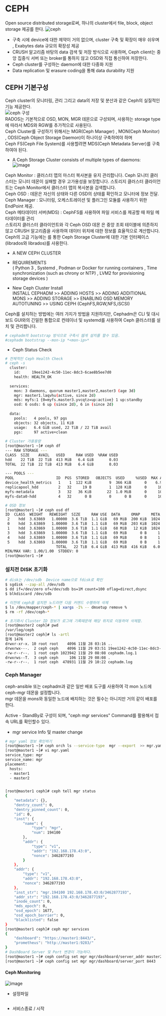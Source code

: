 # CEPH  

Open source distributed storage로써,  하나의 cluster에서  file, block, object storage 제공를 한다.
![ceph](https://user-images.githubusercontent.com/39255123/143794465-bb1d78c6-f664-4929-ab0e-dbe22e803118.PNG)  
- 구축 시에 device에 대한 제약이 거의 없으며, cluster 구축 및 확장이 매우 쉬우며 , Exabytes data 규모의 확장성 제공   
- CRUSH 알고리즘 바탕의 data 검색 및 저장 방식으로 사용하며,  Ceph client는 중앙 집중식 서버 또는 broker를 통하지 않고 OSD와  직접 통신하여 저장한다.
- Ceph cluster를 구성하는 daemon에 대한 다중화 지원  
- Data replication 및 erasure coding을 통해 data durability 지원  

##	CEPH  기본구성  
Ceph cluster의 모니터링, 관리 그리고 data의 저장 및 분산과 같은 Ceph의 실질적인 기능 제공한다.  
![ceph 구성](https://user-images.githubusercontent.com/39255123/143794034-dc018528-9e94-4d8f-b9f9-9cc2a7c71d79.PNG)  
RADOS는 기본적으로 OSD, MON, MGR 데몬으로 구성되며, 사용하는 storage type에  따라서 MDS와 RGW를 추가적으로 사용된다.  
Ceph Cluster를 구성하기 위해서는  MGR(Ceph Manager) , MON(Ceph Monitor) , ODS(Ceph Object Storage Daemon)이 하나이상 구축하여야 하며  
  Ceph FS(Ceph File System)를 사용할려면 MDS(Ceph Metadata Server)를 구축하여야 된다.  
  
  
* A Ceph Storage Cluster consists of multiple types of daemons:  
![image](https://user-images.githubusercontent.com/39255123/143796525-55b2af37-be01-4af9-9fc9-ef20b084d326.png)

Ceph Monitor : 클러스터 맵의 마스터 복사본을 유지 관리합니다. Ceph 모니터 클러스터는 모니터 데몬이 실패할 경우 고가용성을 보장합니다. 
               스토리지 클러스터 클라이언트는 Ceph Monitor에서 클러스터 맵의 복사본을 검색합니다.  
Ceph OSD : 데몬은 자신의 상태와 다른 OSD의 상태를 확인하고 모니터에 정보 전달.  
Ceph Manager : 모니터링, 오케스트레이션 및 플러그인 모듈를 사용하기 위한 EndPoint 제공.  
Ceph 메타데이터 서버(MDS) : CephFS를 사용하여 파일 서비스를 제공할 때 파일 메타데이터를 관리    
스토리지 클러스터 클라이언트와 각 Ceph OSD 데몬 은 중앙 조회 테이블에 의존하지 않고 CRUSH 알고리즘을 사용하여 데이터 위치에 대한 정보를 효율적으로 계산합니다.  
Ceph의 고급 기능에는 를 통한 Ceph Storage Cluster에 대한 기본 인터페이스(librados와 librados)를 사용한다.  

* A NEW CEPH CLUSTER  
- REQUIREMENTS  
( Python 3 , Systemd , Podman or Docker for running containers , Time synchronization (such as chrony or NTP) , LVM2 for provisioning storage devices )  
  
- New Ceph Cluster Install  
INSTALL CEPHADM >> ADDING HOSTS >> ADDING ADDITIONAL MONS >> ADDING STORAGE >> ENABLING OSD MEMORY AUTOTUNING >> USING CEPH (CephFS,RGW,NFS,iSCSI)  

Ceph를 설치하는 방법에는 여러 가지가 방법을 지원하지만, Cephadm은 CLI 및 대시보드 GUI와의 긴밀한 통합으로 컨테이너 및 systemd를 사용하여 Ceph 클러스터를 설치 및 관리합니다.  
```bash
# cephadm의 bootstrap 방식으로 구축시 쉡게 설치를 할수 있음.
#cephadm bootstrap --mon-ip *<mon-ip>*
```

* Ceph Status Check
```bash
# 전체적인 Ceph Health Check
# ceph -s
  cluster:
    id:     19ee1242-4c50-11ec-8dc3-6cae8b5ee7d0
    health: HEALTH_OK
 
  services:
    mon: 3 daemons, quorum master1,master2,master3 (age 3d)
    mgr: master1.laqvhu(active, since 2d)
    mds: myfs:1 {0=myfs.master3.yvcqtz=up:active} 1 up:standby
    osd: 6 osds: 6 up (since 2d), 6 in (since 2d)
 
  data:
    pools:   4 pools, 97 pgs
    objects: 32 objects, 11 KiB
    usage:   6.4 GiB used, 22 TiB / 22 TiB avail
    pgs:     97 active+clean
 
# Cluster 가용용량
[root@master1 ~]# ceph df
--- RAW STORAGE ---
CLASS  SIZE    AVAIL   USED     RAW USED  %RAW USED
hdd    22 TiB  22 TiB  413 MiB   6.4 GiB       0.03
TOTAL  22 TiB  22 TiB  413 MiB   6.4 GiB       0.03
 
--- POOLS ---
POOL                   ID  PGS  STORED   OBJECTS  USED     %USED  MAX AVAIL
device_health_metrics   1    1  122 KiB        9  366 KiB      0    6.9 TiB
replicapool_hdd         2   32     19 B        1  128 KiB      0     10 TiB
myfs-metadata           3   32   36 KiB       22  1.0 MiB      0     10 TiB
myfs-data0-hdd          4   32      0 B        0      0 B      0     10 TiB

# OSD 정보
[root@master1 ~]# ceph osd df
ID  CLASS  WEIGHT   REWEIGHT  SIZE     RAW USE  DATA     OMAP     META      AVAIL    %USE  VAR   PGS  STATUS
 2    hdd  3.63869   1.00000  3.6 TiB  1.1 GiB   69 MiB  200 KiB  1024 MiB  3.6 TiB  0.03  1.00   45      up
 0    hdd  3.63869   1.00000  3.6 TiB  1.1 GiB   69 MiB  203 KiB  1024 MiB  3.6 TiB  0.03  1.00   39      up
 1    hdd  3.63869   1.00000  3.6 TiB  1.1 GiB   68 MiB   12 KiB  1024 MiB  3.6 TiB  0.03  1.00   33      up
 3    hdd  3.63869   1.00000  3.6 TiB  1.1 GiB   69 MiB      0 B     1 GiB  3.6 TiB  0.03  1.00   35      up
 4    hdd  3.63869   1.00000  3.6 TiB  1.1 GiB   69 MiB      0 B     1 GiB  3.6 TiB  0.03  1.00   22      up
 5    hdd  3.63869   1.00000  3.6 TiB  1.1 GiB   69 MiB      0 B     1 GiB  3.6 TiB  0.03  1.00   21      up
                       TOTAL   22 TiB  6.4 GiB  413 MiB  416 KiB   6.0 GiB   22 TiB  0.03                   
MIN/MAX VAR: 1.00/1.00  STDDEV: 0
[root@master1 ~]# 
```


### 설치전 DISK 초기화

```bash
# disk는 /dev/sdb  Device name으로 fdisk로 확인
$ sgdisk --zap-all /dev/sdb  
$ dd if=/dev/zero of=/dev/sdb bs=1M count=100 oflag=direct,dsync
$ blkdiscard /dev/sdb

# 이전에 ceph를 설치한 노드라면 다음 커맨드 수행하여 삭제
$ ls /dev/mapper/ceph-* | xargs -I% -- dmsetup remove %
$ rm -rf /dev/ceph-*

# 초기화시 Cluster ID 정보가 로그에 기록때문에 해당 위치로 이동하여 삭제함.
[root@master2 ceph]# pwd
/var/log/ceph
[root@master2 ceph]# ls -artl
합계 1476
drwxr-xr-x. 10 root root    4096 11월 28 03:16 ..
drwxrwx---.  2 ceph ceph    4096 11월 29 03:51 19ee1242-4c50-11ec-8dc3-6cae8b5ee7d0
-rw-r--r--.  1 root ceph 1023942 11월 29 08:08 cephadm.log.1
drwxrws--T.  3 ceph ceph     106 11월 29 08:08 .
-rw-r--r--.  1 root ceph  478931 11월 29 10:22 cephadm.log
```  

### Ceph Manager 
ceph-ansible 또는 cephadm과 같은 일반 배포 도구를 사용하여 각 mon 노드에 ceph-mgr 데몬을 설정합니다.  
mgr 데몬을 mons와 동일한 노드에 배치하는 것은 필수는 아니지만 거의 같이 배포를 한다. 


Active - StandBy로 구성이 되며, "ceph mgr services"  Command를 활용해서 접속 URL를 확인할수 있다.


* mgr service Info 및 master change
```bash
# mgr yaml 정보 확인하기 
[root@master1 ~]# ceph orch ls --service-type  mgr --export  >> mgr.yaml
[root@master1 ~]# vi mgr.yaml
service_type: mgr
service_name: mgr
placement:
  hosts:
  - master1
  - master2


[root@master1 ceph]# ceph tell mgr status
{
    "metadata": {},
    "dentry_count": 0,
    "dentry_pinned_count": 0,
    "id": 0,
    "inst": {
        "name": {
            "type": "mgr",
            "num": 194100
        },
        "addr": {
            "type": "v1",
            "addr": "192.168.178.43:0",
            "nonce": 3462877193
        }
    },
    "addr": {
        "type": "v1",
        "addr": "192.168.178.43:0",
        "nonce": 3462877193
    },
    "inst_str": "mgr.194100 192.168.178.43:0/3462877193",
    "addr_str": "192.168.178.43:0/3462877193",
    "inode_count": 0,
    "mds_epoch": 0,
    "osd_epoch": 1677,
    "osd_epoch_barrier": 0,
    "blacklisted": false
}
[root@master1 ceph]# ceph mgr services
{
    "dashboard": "https://master1:8443/",
    "prometheus": "http://master1:9283/"
}
# DashBoard Server 및 Port 변경이 가능하다.
[root@master1 ~]# ceph config set mgr mgr/dashboard/server_addr master2
[root@master1 ~]# ceph config set mgr mgr/dashboard/server_port 8443

```

#### Ceph Monitoring
![image](https://user-images.githubusercontent.com/39255123/143828201-68d6c71c-ceff-4c22-a466-d4793d095549.PNG)




* 설정파일  
```bash

```  

* 서비스종료 / 시작  
``` bash

```  
